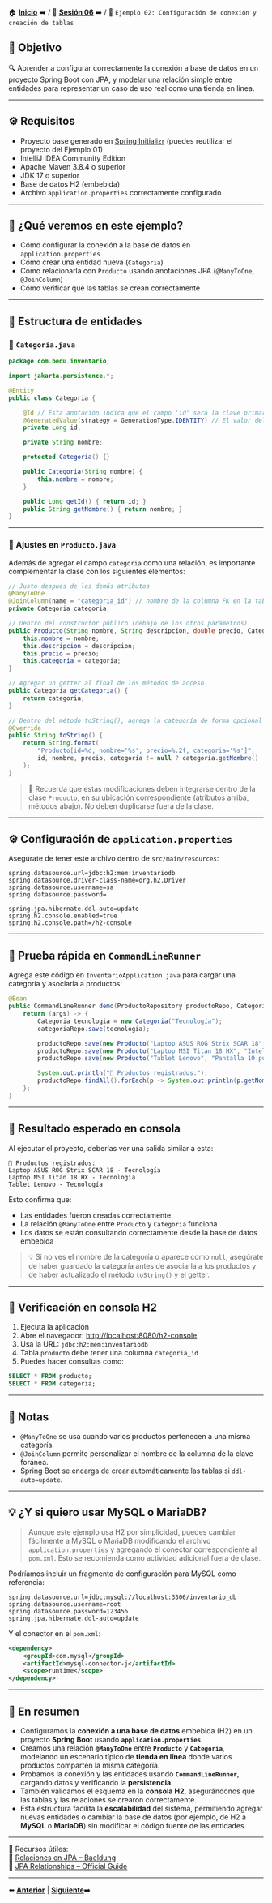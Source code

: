 🏠 [**Inicio**](../../Readme.md) ➡️ / 📖 [**Sesión 06**](../Readme.md) ➡️ / 📝 `Ejemplo 02: Configuración de conexión y creación de tablas`

## 🎯 Objetivo

🔍 Aprender a configurar correctamente la conexión a base de datos en un proyecto Spring Boot con JPA, y modelar una relación simple entre entidades para representar un caso de uso real como una tienda en línea.

---

## ⚙️ Requisitos

- Proyecto base generado en [Spring Initializr](https://start.spring.io) (puedes reutilizar el proyecto del Ejemplo 01)
- IntelliJ IDEA Community Edition
- Apache Maven 3.8.4 o superior
- JDK 17 o superior
- Base de datos H2 (embebida)
- Archivo `application.properties` correctamente configurado

---

## 🧰 ¿Qué veremos en este ejemplo?

- Cómo configurar la conexión a la base de datos en `application.properties`
- Cómo crear una entidad nueva (`Categoria`)
- Cómo relacionarla con `Producto` usando anotaciones JPA (`@ManyToOne`, `@JoinColumn`)
- Cómo verificar que las tablas se crean correctamente

---

## 📁 Estructura de entidades

### 🧱 `Categoria.java`

```java
package com.bedu.inventario;

import jakarta.persistence.*;

@Entity
public class Categoria {

    @Id // Esta anotación indica que el campo 'id' será la clave primaria de la tabla
    @GeneratedValue(strategy = GenerationType.IDENTITY) // El valor del ID se generará automáticamente (autoincremental) por la base de datos
    private Long id;

    private String nombre;

    protected Categoria() {}

    public Categoria(String nombre) {
        this.nombre = nombre;
    }

    public Long getId() { return id; }
    public String getNombre() { return nombre; }
}
```

---

### 🧱 Ajustes en `Producto.java`

Además de agregar el campo `categoria` como una relación, es importante complementar la clase con los siguientes elementos:

```java
// Justo después de los demás atributos
@ManyToOne
@JoinColumn(name = "categoria_id") // nombre de la columna FK en la tabla productos
private Categoria categoria;
```

```java
// Dentro del constructor público (debajo de los otros parámetros)
public Producto(String nombre, String descripcion, double precio, Categoria categoria) {
    this.nombre = nombre;
    this.descripcion = descripcion;
    this.precio = precio;
    this.categoria = categoria;
}
```

```java
// Agregar un getter al final de los métodos de acceso
public Categoria getCategoria() {
    return categoria;
}
```

```java
// Dentro del método toString(), agrega la categoría de forma opcional
@Override
public String toString() {
    return String.format(
        "Producto[id=%d, nombre='%s', precio=%.2f, categoria='%s']",
        id, nombre, precio, categoria != null ? categoria.getNombre() : "Sin categoría"
    );
}
```

> 📌 Recuerda que estas modificaciones deben integrarse dentro de la clase `Producto`, en su ubicación correspondiente (atributos arriba, métodos abajo). No deben duplicarse fuera de la clase.

---

## ⚙️ Configuración de `application.properties`

Asegúrate de tener este archivo dentro de `src/main/resources`:

```properties
spring.datasource.url=jdbc:h2:mem:inventariodb
spring.datasource.driver-class-name=org.h2.Driver
spring.datasource.username=sa
spring.datasource.password=

spring.jpa.hibernate.ddl-auto=update
spring.h2.console.enabled=true
spring.h2.console.path=/h2-console
```

---

## 🚀 Prueba rápida en `CommandLineRunner`

Agrega este código en `InventarioApplication.java` para cargar una categoría y asociarla a productos:

```java
@Bean
public CommandLineRunner demo(ProductoRepository productoRepo, CategoriaRepository categoriaRepo) {
    return (args) -> {
        Categoria tecnologia = new Categoria("Tecnología");
        categoriaRepo.save(tecnologia);

        productoRepo.save(new Producto("Laptop ASUS ROG Strix SCAR 18", "Intel Core i9, RTX 5090", 90000.00, tecnologia));
        productoRepo.save(new Producto("Laptop MSI Titan 18 HX", "Intel Core i9, RTX 4090", 140000.00, tecnologia));
        productoRepo.save(new Producto("Tablet Lenovo", "Pantalla 10 pulgadas", 7800.00, tecnologia));

        System.out.println("📂 Productos registrados:");
        productoRepo.findAll().forEach(p -> System.out.println(p.getNombre() + " - " + p.getCategoria().getNombre()));
    };
}
```

---

## 🧪 Resultado esperado en consola

Al ejecutar el proyecto, deberías ver una salida similar a esta:

```
📂 Productos registrados:
Laptop ASUS ROG Strix SCAR 18 - Tecnología
Laptop MSI Titan 18 HX - Tecnología
Tablet Lenovo - Tecnología
```

Esto confirma que:
- Las entidades fueron creadas correctamente
- La relación `@ManyToOne` entre `Producto` y `Categoria` funciona
- Los datos se están consultando correctamente desde la base de datos embebida

> 💡 Si no ves el nombre de la categoría o aparece como `null`, asegúrate de haber guardado la categoría antes de asociarla a los productos y de haber actualizado el método `toString()` y el getter.


---

## 🧪 Verificación en consola H2

1. Ejecuta la aplicación
2. Abre el navegador: [http://localhost:8080/h2-console](http://localhost:8080/h2-console)
3. Usa la URL: `jdbc:h2:mem:inventariodb`  
4. Tabla `producto` debe tener una columna `categoria_id`
5. Puedes hacer consultas como:

```sql
SELECT * FROM producto;
SELECT * FROM categoria;
```

---

## 🧠 Notas

- `@ManyToOne` se usa cuando varios productos pertenecen a una misma categoría.
- `@JoinColumn` permite personalizar el nombre de la columna de la clave foránea.
- Spring Boot se encarga de crear automáticamente las tablas si `ddl-auto=update`.

---


## 💡 **¿Y si quiero usar MySQL o MariaDB?**  
> Aunque este ejemplo usa H2 por simplicidad, puedes cambiar fácilmente a MySQL o MariaDB modificando el archivo `application.properties` y agregando el conector correspondiente al `pom.xml`. Esto se recomienda como actividad adicional fuera de clase.


Podríamos incluir un fragmento de configuración para MySQL como referencia:

```properties
spring.datasource.url=jdbc:mysql://localhost:3306/inventario_db
spring.datasource.username=root
spring.datasource.password=123456
spring.jpa.hibernate.ddl-auto=update
```

Y el conector en el `pom.xml`:

```xml
<dependency>
    <groupId>com.mysql</groupId>
    <artifactId>mysql-connector-j</artifactId>
    <scope>runtime</scope>
</dependency>
```

---

## 📝 En resumen

- Configuramos la **conexión a una base de datos** embebida (H2) en un proyecto **Spring Boot** usando **`application.properties`**.
- Creamos una relación **`@ManyToOne`** entre **`Producto`** y **`Categoria`**, modelando un escenario típico de **tienda en línea** donde varios productos comparten la misma categoría.
- Probamos la conexión y las entidades usando **`CommandLineRunner`**, cargando datos y verificando la **persistencia**.
- También validamos el esquema en la **consola H2**, asegurándonos que las tablas y las relaciones se crearon correctamente.
- Esta estructura facilita la **escalabilidad** del sistema, permitiendo agregar nuevas entidades o cambiar la base de datos (por ejemplo, de H2 a **MySQL** o **MariaDB**) sin modificar el código fuente de las entidades.

---

📘 Recursos útiles:  
🔗 [Relaciones en JPA – Baeldung](https://www.baeldung.com/jpa-joincolumn-vs-mappedby)  
🔗 [JPA Relationships – Official Guide](https://jakarta.ee/specifications/persistence/)

---

⬅️ [**Anterior**](../Reto-01/Readme.md) | [**Siguiente**](../Reto-02/Readme.md)➡️  